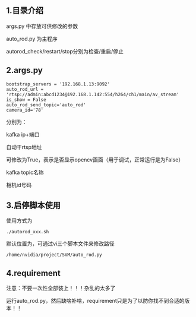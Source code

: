 ## 1.目录介绍

args.py 中存放可供修改的参数

auto_rod.py 为主程序

autorod_check/restart/stop分别为检查/重启/停止

## 2.args.py

```
bootstrap_servers = '192.168.1.13:9092'
auto_rod_url = 'rtsp://admin:abcd1234@192.168.1.142:554/h264/ch1/main/av_stream'
is_show = False
auto_rod_send_topic='auto_rod'
camera_id='78'
```

分别为：

 kafka ip+端口

自动干rtsp地址

可修改为True，表示是否显示opencv画面（用于调试，正常运行是为False）

kafka topic名称

相机id号码

## 3.启停脚本使用

使用方式为

```
./autorod_xxx.sh
```

默认位置为，可通过vi三个脚本文件来修改路径

```
/home/nvidia/project/SVM/auto_rod.py
```

## 4.requirement

注意：不要一次性全部装上！！！杂乱的太多了

运行auto_rod.py，然后缺啥补啥，requirement只是为了以防你找不到合适的版本！！

